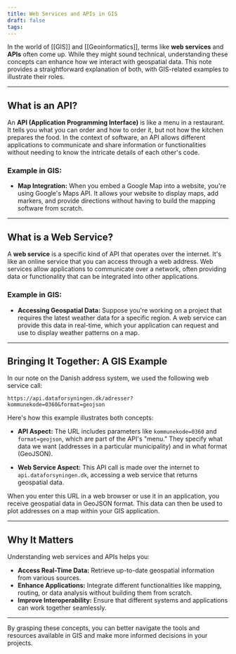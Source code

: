 ```yaml
---
title: Web Services and APIs in GIS
draft: false
tags:
---
```

 
In the world of [[GIS]] and [[Geoinformatics]], terms like **web services** and **APIs** often come up. While they might sound technical, understanding these concepts can enhance how we interact with geospatial data. This note provides a straightforward explanation of both, with GIS-related examples to illustrate their roles.

---

## What is an API?

An **API (Application Programming Interface)** is like a menu in a restaurant. It tells you what you can order and how to order it, but not how the kitchen prepares the food. In the context of software, an API allows different applications to communicate and share information or functionalities without needing to know the intricate details of each other's code.

### Example in GIS:

- **Map Integration:** When you embed a Google Map into a website, you're using Google's Maps API. It allows your website to display maps, add markers, and provide directions without having to build the mapping software from scratch.

---

## What is a Web Service?

A **web service** is a specific kind of API that operates over the internet. It's like an online service that you can access through a web address. Web services allow applications to communicate over a network, often providing data or functionality that can be integrated into other applications.

### Example in GIS:

- **Accessing Geospatial Data:** Suppose you're working on a project that requires the latest weather data for a specific region. A web service can provide this data in real-time, which your application can request and use to display weather patterns on a map.

---

## Bringing It Together: A GIS Example

In our note on the Danish address system, we used the following web service call:

```
https://api.dataforsyningen.dk/adresser?kommunekode=0360&format=geojson
```

Here's how this example illustrates both concepts:

- **API Aspect:** The URL includes parameters like `kommunekode=0360` and `format=geojson`, which are part of the API's "menu." They specify what data we want (addresses in a particular municipality) and in what format (GeoJSON).

- **Web Service Aspect:** This API call is made over the internet to `api.dataforsyningen.dk`, accessing a web service that returns geospatial data.

When you enter this URL in a web browser or use it in an application, you receive geospatial data in GeoJSON format. This data can then be used to plot addresses on a map within your GIS application.

---

## Why It Matters

Understanding web services and APIs helps you:

- **Access Real-Time Data:** Retrieve up-to-date geospatial information from various sources.
- **Enhance Applications:** Integrate different functionalities like mapping, routing, or data analysis without building them from scratch.
- **Improve Interoperability:** Ensure that different systems and applications can work together seamlessly.

---

By grasping these concepts, you can better navigate the tools and resources available in GIS and make more informed decisions in your projects.